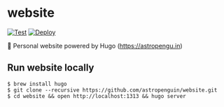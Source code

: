 # website

[![Test](https://img.shields.io/github/workflow/status/astropenguin/website/Test?logo=github&label=Test&style=flat-square)](https://github.com/astropenguin/website/actions)
[![Deploy](https://img.shields.io/github/workflow/status/astropenguin/website/Deploy?logo=github&label=Deploy&style=flat-square)](https://github.com/astropenguin/website/actions)

:penguin: Personal website powered by Hugo (https://astropengu.in)

## Run website locally

```shell
$ brew install hugo
$ git clone --recursive https://github.com/astropenguin/website.git
$ cd website && open http://localhost:1313 && hugo server
```
